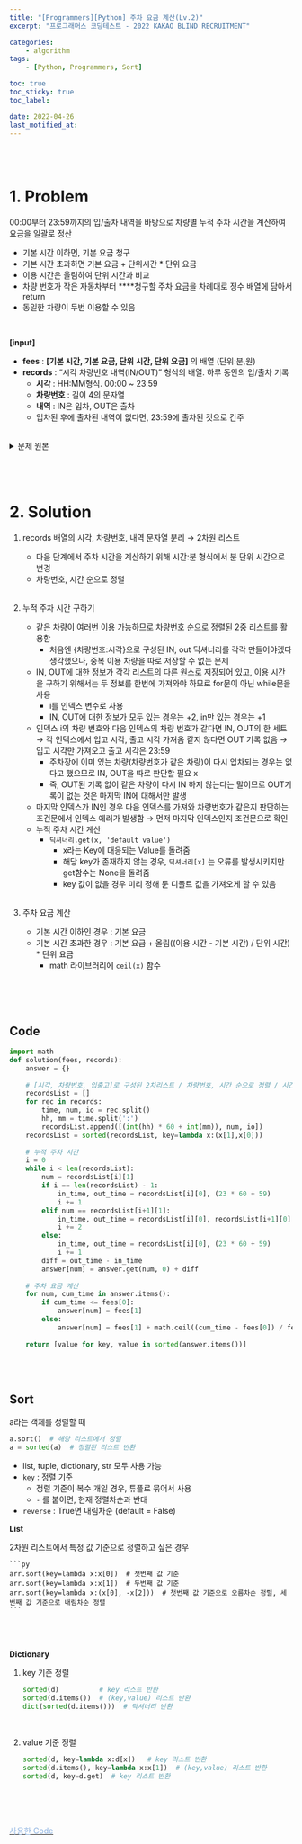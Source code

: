 ```yaml
---
title: "[Programmers][Python] 주차 요금 계산(Lv.2)"
excerpt: "프로그래머스 코딩테스트 - 2022 KAKAO BLIND RECRUITMENT"

categories:
    - algorithm
tags:
    - [Python, Programmers, Sort]

toc: true
toc_sticky: true
toc_label:

date: 2022-04-26
last_motified_at:
---
```

<br/>
<br/>

# 1. Problem

00:00부터 23:59까지의 입/출차 내역을 바탕으로 차량별 누적 주차 시간을 계산하여 요금을 일괄로 정산

- 기본 시간 이하면, 기본 요금 청구
- 기본 시간 초과하면 기본 요금 + 단위시간 * 단위 요금
- 이용 시간은 올림하여 단위 시간과 비교
- 차량 번호가 작은 자동차부터 ****청구할 주차 요금을 차례대로 정수 배열에 담아서 return
- 동일한 차량이 두번 이용할 수 있음

<br/>

**[input]**

- **fees** : **[기본 시간, 기본 요금, 단위 시간, 단위 요금]** 의 배열 (단위:분,원)
- **records** : “시각 차량번호 내역(IN/OUT)” 형식의 배열. 하루 동안의 입/출차 기록
    - **시각** : HH:MM형식. 00:00 ~ 23:59
    - **차량번호** : 길이 4의 문자열
    - **내역** : IN은 입차, OUT은 출차
    - 입차된 후에 출차된 내역이 없다면, 23:59에 출차된 것으로 간주

<br/>

<details>
<summary>문제 원본</summary>
<div markdown="1">       

**문제 설명**

주차장의 요금표와 차량이 들어오고(입차) 나간(출차) 기록이 주어졌을 때, 차량별로 주차 요금을 계산하려고 합니다. 아래는 하나의 예시를 나타냅니다.

- **요금표**

    |기본 시간(분)|기본 요금(원)|단위 시간(분)|단위 요금(원)|
    |---|---|---|---|
    |180|5000|10|600|

- **입/출차 기록**

    |시각(시:분)|차량 번호|내역|
    |---|---|---|---|
    |05:34|5961|입차|
    |06:00|0000|입차|
    |06:34|0000|출차|
    |07:59|5961|출차|
    |07:59|0148|입차|
    |18:59|0000|입차|
    |19:09|0148|출차|
    |22:59|5961|입차|
    |23:00|5961|출차|

- **자동차별 주차 요금**

    |차량 번호|누적 주차 시간(분)|주차 요금(원)|
    |---|---|---|
    |0000|34 + 300 = 334|5000 + ⌈(334 - 180) / 10⌉ x 600 = 14600|
    |0148|670|5000 +⌈(670 - 180) / 10⌉x 600 = 34400|
    |5961|145 + 1 = 146|5000|

    - 어떤 차량이 입차된 후에 출차된 내역이 없다면, 23:59에 출차된 것으로 간주합니다.
        - 0000번 차량은 18:59에 입차된 이후, 출차된 내역이 없습니다. 따라서, 23:59에 출차된 것으로 간주합니다.
    - 00:00부터 23:59까지의 입/출차 내역을 바탕으로 차량별 누적 주차 시간을 계산하여 요금을 일괄로 정산합니다.
    - 누적 주차 시간이 기본 시간이하라면, 기본 요금을 청구합니다.
    - 누적 주차 시간이 기본 시간을 초과하면, 기본 요금에 더해서, 초과한 시간에 대해서 단위 시간 마다 단위 요금을 청구합니다.
        - 초과한 시간이 단위 시간으로 나누어 떨어지지 않으면, 올림합니다.
        - ⌈a⌉ : a보다 작지 않은 최소의 정수를 의미합니다. 즉, 올림을 의미합니다.
    
    주차 요금을 나타내는 정수 배열 fees, 자동차의 입/출차 내역을 나타내는 문자열 배열 records가 매개변수로 주어집니다. 차량 번호가 작은 자동차부터 청구할 주차 요금을 차례대로 정수 배열에 담아서 return 하도록 solution 함수를 완성해주세요.

<br/>
<br/>

**제한사항**

- `fees`의 길이 = 4
    - fees[0] = `기본 시간(분)`
    - 1 ≤ fees[0] ≤ 1,439
    - fees[1] = `기본 요금(원)`
    - 0 ≤ fees[1] ≤ 100,000
    - fees[2] = `단위 시간(분)`
    - 1 ≤ fees[2] ≤ 1,439
    - fees[3] = `단위 요금(원)`
    - 1 ≤ fees[3] ≤ 10,000
- 1 ≤ `records`의 길이 ≤ 1,000
    - `records`의 각 원소는 `"시각 차량번호 내역"` 형식의 문자열입니다.
    - `시각`, `차량번호`, `내역`은 하나의 공백으로 구분되어 있습니다.
    - `시각`은 차량이 입차되거나 출차된 시각을 나타내며, `HH:MM` 형식의 길이 5인 문자열입니다.
        - `HH:MM`은 00:00부터 23:59까지 주어집니다.
        - 잘못된 시각("25:22", "09:65" 등)은 입력으로 주어지지 않습니다.
    - `차량번호`는 자동차를 구분하기 위한, `0'~'9'로 구성된 길이 4인 문자열입니다.
    - `내역`은 길이 2 또는 3인 문자열로, `IN` 또는 `OUT`입니다. `IN`은 입차를, `OUT`은 출차를 의미합니다.
    - `records`의 원소들은 시각을 기준으로 오름차순으로 정렬되어 주어집니다.
    - `records`는 하루 동안의 입/출차된 기록만 담고 있으며, 입차된 차량이 다음날 출차되는 경우는 입력으로 주어지지 않습니다.
    - 같은 시각에, 같은 차량번호의 내역이 2번 이상 나타내지 않습니다.
    - 마지막 시각(23:59)에 입차되는 경우는 입력으로 주어지지 않습니다.
    - 아래의 예를 포함하여, 잘못된 입력은 주어지지 않습니다.
        - 주차장에 없는 차량이 출차되는 경우
        - 주차장에 이미 있는 차량(차량번호가 같은 차량)이 다시 입차되는 경우

</div>
</details>


<br/>
<br/>
<br/>


# 2. Solution
1. records 배열의 시각, 차량번호, 내역 문자열 분리 → 2차원 리스트
    - 다음 단계에서 주차 시간을 계산하기 위해 시간:분 형식에서 분 단위 시간으로 변경
    - 차량번호, 시간 순으로 정렬
    
    <br/>

2. 누적 주차 시간 구하기
    - 같은 차량이 여러번 이용 가능하므로 차량번호 순으로 정렬된 2중 리스트를 활용함
        - 처음엔 {차량번호:시각}으로 구성된 IN, out 딕셔너리를 각각 만들어야겠다 생각했으나, 중복 이용 차량을 따로 저장할 수 없는 문제
    - IN, OUT에 대한 정보가 각각 리스트의 다른 원소로 저장되어 있고, 이용 시간을 구하기 위해서는 두 정보를 한번에 가져와야 하므로 for문이 아닌 while문을 사용
        - i를 인덱스 변수로 사용
        - IN, OUT에 대한 정보가 모두 있는 경우는 +2, in만 있는 경우는 +1
    - 인덱스 i의 차량 번호와 다음 인덱스의 차량 번호가 같다면 IN, OUT의 한 세트 → 각 인덱스에서 입고 시각, 출고 시각 가져옴
    같지 않다면 OUT 기록 없음 → 입고 시각만 가져오고 출고 시각은 23:59
        - 주차장에 이미 있는 차량(차량번호가 같은 차량)이 다시 입차되는 경우는 없다고 했으므로 IN, OUT을 따로 판단할 필요 x
        - 즉, OUT된 기록 없이 같은 차량이 다시 IN 하지 않는다는 말이므로 OUT기록이 없는 것은 마지막 IN에 대해서만 발생
    - 마지막 인덱스가 IN인 경우 다음 인덱스를 가져와 차량번호가 같은지 판단하는 조건문에서 인덱스 에러가 발생함 → 먼저 마지막 인덱스인지 조건문으로 확인
    - 누적 주차 시간 계산
        - `딕셔너리.get(x, 'default value')`
            - x라는 Key에 대응되는 Value를 돌려줌
            - 해당 key가 존재하지 않는 경우, `딕셔너리[x]` 는 오류를 발생시키지만 get함수는 None을 돌려줌
            - key 값이 없을 경우 미리 정해 둔 디폴트 값을 가져오게 할 수 있음
    
    <br/>

3. 주차 요금 계산
    - 기본 시간 이하인 경우 : 기본 요금
    - 기본 시간 초과한 경우 : 기본 요금 + 올림((이용 시간 - 기본 시간) / 단위 시간) * 단위 요금
        - math 라이브러리에 `ceil(x)` 함수


<br/>
<br/>
<br/>



## Code
```py
import math
def solution(fees, records):
    answer = {}
    
    # [시각, 차량번호, 입출고]로 구성된 2차리스트 / 차량번호, 시간 순으로 정렬 / 시간은 분단위로 변경
    recordsList = []
    for rec in records:
        time, num, io = rec.split()
        hh, mm = time.split(':')
        recordsList.append([(int(hh) * 60 + int(mm)), num, io])
    recordsList = sorted(recordsList, key=lambda x:(x[1],x[0]))
    
    # 누적 주차 시간
    i = 0
    while i < len(recordsList):
        num = recordsList[i][1]
        if i == len(recordsList) - 1:
            in_time, out_time = recordsList[i][0], (23 * 60 + 59)
            i += 1
        elif num == recordsList[i+1][1]:
            in_time, out_time = recordsList[i][0], recordsList[i+1][0]
            i += 2
        else:
            in_time, out_time = recordsList[i][0], (23 * 60 + 59)
            i += 1
        diff = out_time - in_time
        answer[num] = answer.get(num, 0) + diff
    
    # 주차 요금 계산
    for num, cum_time in answer.items():
        if cum_time <= fees[0]:
            answer[num] = fees[1]
        else:
            answer[num] = fees[1] + math.ceil((cum_time - fees[0]) / fees[2]) * fees[3] 
    
    return [value for key, value in sorted(answer.items())]
```

<br/>
<br/>

## Sort

a라는 객체를 정렬할 때

```py
a.sort()  # 해당 리스트에서 정렬
a = sorted(a)  # 정렬된 리스트 반환
```
- list, tuple, dictionary, str 모두 사용 가능
- `key` : 정렬 기준
    - 정렬 기준이 복수 개일 경우, 튜플로 묶어서 사용
    - `-` 를 붙이면, 현재 정렬차순과 반대
- `reverse` : True면 내림차순 (default = False)

**List**

2차원 리스트에서 특정 값 기준으로 정렬하고 싶은 경우

    ```py
    arr.sort(key=lambda x:x[0])  # 첫번째 값 기준
    arr.sort(key=lambda x:x[1])  # 두번째 값 기준
    arr.sort(key=lambda x:(x[0], -x[2]))  # 첫번째 값 기준으로 오름차순 정렬, 세번째 값 기준으로 내림차순 정렬
    ```

<br/>
<br/>

**Dictionary**
1. key 기준 정렬

    ```py
    sorted(d)          # key 리스트 반환
    sorted(d.items())  # (key,value) 리스트 반환
    dict(sorted(d.items()))  # 딕셔너리 반환
    ```
    
    <br/>

2. value 기준 정렬

    ```py
    sorted(d, key=lambda x:d[x])   # key 리스트 반환
    sorted(d.items(), key=lambda x:x[1])  # (key,value) 리스트 반환
    sorted(d, key=d.get)  # key 리스트 반환
    ```

<br/>
<br/>
<br/>


[<span style='color: #8DB3E1'>사용한 Code</span>](https://github.com/rim-i/algorithms/blob/main/%5BLv.2%5D%20%EC%A3%BC%EC%B0%A8%EC%9A%94%EA%B8%88%EA%B3%84%EC%82%B0.ipynb)

<br/>
<br/>
